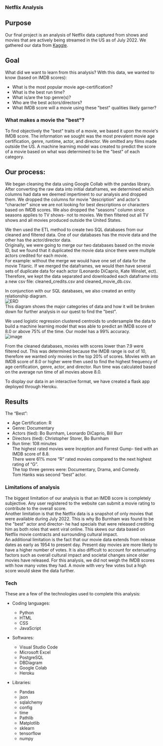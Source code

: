 ### Netflix Analysis

## Purpose
Our final project is an analysis of Netflix data captured from shows and movies that are actively being streamed in the US as of July 2022.  We gathered our data from [Kaggle](https://www.kaggle.com/datasets/victorsoeiro/netflix-tv-shows-and-movies?select=titles.csv).

## Goal
What did we want to learn from this analysis?
With this data, we wanted to know (based on IMDB scores):
* What is the most popular movie age-certification?
* What is the best run time?
* What is/are the top genre(s)?
* Who are the best actors/directors?
* What IMDB score will a movie using these "best" qualities likely garner?

### What makes a movie the "best"? 
To find objectively the "best" traits of a movie, we based it upon the movie's IMDB score. The information we sought was the most prevalent movie age certification, genre, runtime, actor, and director. We omitted any films made outside the US. A machine learning model was created to predict the score of a movie based on what was determined to be the "best" of each category.

## Our process: 
We began cleaning the data using Google Collab with the pandas library. After converting the raw data into initial dataframes, we determined which columns had data we deemed impertinent to our analysis and dropped them. We dropped the columns for movie "description" and actor's "character" since we are not looking for best descriptions or characters based on IMDB scores. We also dropped the "seasons" column since seasons applies to TV shows- not to movies. We then filtered out all TV shows and all movies produced outside the United States.

We then used the ETL method to create two SQL databases from our cleaned and filtered data. One of our databases has the movie data and the other has the actor/director data.   
Originally, we were going to merge our two databases based on the movie ID, but we found that it duplicated the movie data since there were multiple actors credited for each movie.   
For example: without the merge we would have one set of data for the movie Titanic. If we merged the dataframes, we would then have several sets of duplicate data for each actor (Leonardo DiCaprio, Kate Winslet, ect).  
Therefore, we kept the data separated and downloaded each dataframe into a new csv file: cleaned_credits.csv and cleaned_movie_db.csv.  

In conjunction with our SQL databases, we also created an entity relationship diagram.  
![ERD](https://user-images.githubusercontent.com/96644316/182062124-d52cfd66-72bd-4460-b7f1-7488ead23090.png)  
This diagram shows the major categories of data and how it will be broken down for further analysis in our quest to find the "best".

We used logistic regression clustered centroids to undersample the data to build a machine learning model that was able to predict an IMDB score of 8.0 or above 75% of the time. Our model has a 99% accuracy.  
![image](https://user-images.githubusercontent.com/96644316/185049917-e9733790-31e2-4612-a1da-a1cff5f89094.png)  
  
From the cleaned databases, movies with scores lower than 7.9 were filtered out. This was determined because the IMDB range is out of 10, therefore we wanted only movies in the top 20% of scores. Movies with an IMDB score of 8.0 or higher were then used to find the highest frequency of age certification, genre, actor, and director. Run time was calculated based on the average run time of all movies above 8.0.

To display our data in an interactive format, we have created a flask app deployed through Heroku.

## Results
The “Best”:
* Age Certification: R
* Genre: Documentary
* Actors (tied): Bo Burnham, Leonardo DiCaprio, Bill Burr
* Directors (tied): Christopher Storer, Bo Burnham
* Run time: 108 minutes  
The highest rated movies were Inception and Forrest Gump- tied with an IMDB score of 8.8.  
There were 61% more “R” rated movies compared to the next highest rating of “G”.  
The top three genres were: Documentary, Drama, and Comedy.  
Tom Hanks was second “best” actor.  

### Limitations of analysis
The biggest limitation of our analysis is that an IMDB score is completely subjective. Any user registered to the website can submit a movie rating to contribute to the overall score.  
Another limitation is that the Netflix data is a snapshot of only movies that were available during July 2022. This is why Bo Burnham was found to be the "best" actor and director- he had specials that were released crediting him as both roles that went viral online. This skews our data based on Netflix movie contracts and surrounding cultural impact.  
An additional limitation is the fact that our movie data extends from release dates as early as 1954 to present day. Present day movies are more likely to have a higher number of votes. It is also difficult to account for extenuating factors such as overall cultural impact and societal changes since older movies have released. For this analysis, we did not weigh the IMDB scores with how many votes they had. A movie with very few votes but a high score would skew the data further.  

### Tech
These are a few of the technologies used to complete this analysis:
* Coding languages:
  * Python
  * HTML
  * CSS
  * JavaScript  
    
* Softwares:
  * Visual Studio Code
  * Microsoft Excel
  * PostgreSQL
  * DBDiagram
  * Google Colab
  * Heroku  
    
* Libraries:  
  * Pandas
  * json
  * sqlalchemy
  * config
  * time
  * Pathlib
  * Matplotlib
  * sklearn
  * tensorflow
  * numpy


